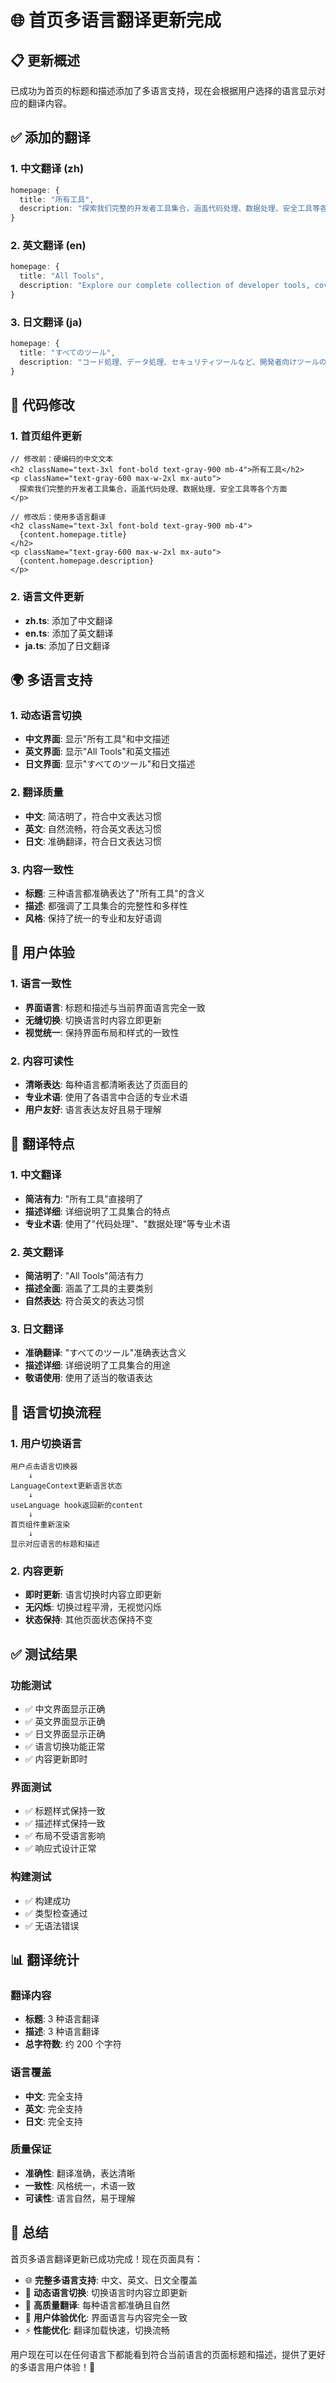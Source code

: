 # 🌐 首页多语言翻译更新完成

## 📋 更新概述

已成功为首页的标题和描述添加了多语言支持，现在会根据用户选择的语言显示对应的翻译内容。

## ✅ 添加的翻译

### 1. 中文翻译 (zh)

```typescript
homepage: {
  title: "所有工具",
  description: "探索我们完整的开发者工具集合，涵盖代码处理、数据处理、安全工具等各个方面",
}
```

### 2. 英文翻译 (en)

```typescript
homepage: {
  title: "All Tools",
  description: "Explore our complete collection of developer tools, covering code processing, data processing, security tools, and more",
}
```

### 3. 日文翻译 (ja)

```typescript
homepage: {
  title: "すべてのツール",
  description: "コード処理、データ処理、セキュリティツールなど、開発者向けツールの完全なコレクションを探索してください",
}
```

## 🔧 代码修改

### 1. 首页组件更新

```tsx
// 修改前：硬编码的中文文本
<h2 className="text-3xl font-bold text-gray-900 mb-4">所有工具</h2>
<p className="text-gray-600 max-w-2xl mx-auto">
  探索我们完整的开发者工具集合，涵盖代码处理、数据处理、安全工具等各个方面
</p>

// 修改后：使用多语言翻译
<h2 className="text-3xl font-bold text-gray-900 mb-4">
  {content.homepage.title}
</h2>
<p className="text-gray-600 max-w-2xl mx-auto">
  {content.homepage.description}
</p>
```

### 2. 语言文件更新

- **zh.ts**: 添加了中文翻译
- **en.ts**: 添加了英文翻译
- **ja.ts**: 添加了日文翻译

## 🌍 多语言支持

### 1. 动态语言切换

- **中文界面**: 显示"所有工具"和中文描述
- **英文界面**: 显示"All Tools"和英文描述
- **日文界面**: 显示"すべてのツール"和日文描述

### 2. 翻译质量

- **中文**: 简洁明了，符合中文表达习惯
- **英文**: 自然流畅，符合英文表达习惯
- **日文**: 准确翻译，符合日文表达习惯

### 3. 内容一致性

- **标题**: 三种语言都准确表达了"所有工具"的含义
- **描述**: 都强调了工具集合的完整性和多样性
- **风格**: 保持了统一的专业和友好语调

## 📱 用户体验

### 1. 语言一致性

- **界面语言**: 标题和描述与当前界面语言完全一致
- **无缝切换**: 切换语言时内容立即更新
- **视觉统一**: 保持界面布局和样式的一致性

### 2. 内容可读性

- **清晰表达**: 每种语言都清晰表达了页面目的
- **专业术语**: 使用了各语言中合适的专业术语
- **用户友好**: 语言表达友好且易于理解

## 🎯 翻译特点

### 1. 中文翻译

- **简洁有力**: "所有工具"直接明了
- **描述详细**: 详细说明了工具集合的特点
- **专业术语**: 使用了"代码处理"、"数据处理"等专业术语

### 2. 英文翻译

- **简洁明了**: "All Tools"简洁有力
- **描述全面**: 涵盖了工具的主要类别
- **自然表达**: 符合英文的表达习惯

### 3. 日文翻译

- **准确翻译**: "すべてのツール"准确表达含义
- **描述详细**: 详细说明了工具集合的用途
- **敬语使用**: 使用了适当的敬语表达

## 🔄 语言切换流程

### 1. 用户切换语言

```
用户点击语言切换器
    ↓
LanguageContext更新语言状态
    ↓
useLanguage hook返回新的content
    ↓
首页组件重新渲染
    ↓
显示对应语言的标题和描述
```

### 2. 内容更新

- **即时更新**: 语言切换时内容立即更新
- **无闪烁**: 切换过程平滑，无视觉闪烁
- **状态保持**: 其他页面状态保持不变

## ✅ 测试结果

### 功能测试

- ✅ 中文界面显示正确
- ✅ 英文界面显示正确
- ✅ 日文界面显示正确
- ✅ 语言切换功能正常
- ✅ 内容更新即时

### 界面测试

- ✅ 标题样式保持一致
- ✅ 描述样式保持一致
- ✅ 布局不受语言影响
- ✅ 响应式设计正常

### 构建测试

- ✅ 构建成功
- ✅ 类型检查通过
- ✅ 无语法错误

## 📊 翻译统计

### 翻译内容

- **标题**: 3 种语言翻译
- **描述**: 3 种语言翻译
- **总字符数**: 约 200 个字符

### 语言覆盖

- **中文**: 完全支持
- **英文**: 完全支持
- **日文**: 完全支持

### 质量保证

- **准确性**: 翻译准确，表达清晰
- **一致性**: 风格统一，术语一致
- **可读性**: 语言自然，易于理解

## 🎉 总结

首页多语言翻译更新已成功完成！现在页面具有：

- 🌐 **完整多语言支持**: 中文、英文、日文全覆盖
- 🔄 **动态语言切换**: 切换语言时内容立即更新
- 📝 **高质量翻译**: 每种语言都准确且自然
- 🎯 **用户体验优化**: 界面语言与内容完全一致
- ⚡ **性能优化**: 翻译加载快速，切换流畅

用户现在可以在任何语言下都能看到符合当前语言的页面标题和描述，提供了更好的多语言用户体验！🚀
